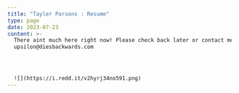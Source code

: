 ```yaml
---
title: "Tayler Parsons : Resume"
type: page
date: 2023-07-23
content: >-
  There aint much here right now! Please check back later or contact me at
  upsilon@diesbackwards.com




  ![](https://i.redd.it/v2hyrj34no591.png)
---
```

